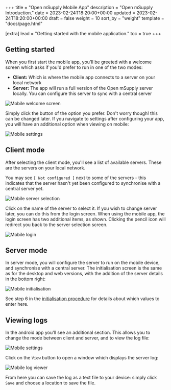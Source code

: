 +++
title = "Open mSupply Mobile App"
description = "Open mSupply Introduction."
date = 2023-02-24T18:20:00+00:00
updated = 2023-02-24T18:20:00+00:00
draft = false
weight = 10
sort_by = "weight"
template = "docs/page.html"

[extra]
lead = "Getting started with the mobile application."
toc = true
+++

## Getting started

When you first start the mobile app, you'll be greeted with a welcome screen which asks if you'd prefer to run in one of the two modes:

- **Client:** Which is where the mobile app connects to a server on your local network
- **Server:** The app will run a full version of the Open mSupply server locally. You can configure this server to sync with a central server

![Mobile welcome screen](images/mobile_welcome.png)

Simply click the button of the option you prefer. Don't worry though! this can be changed later. If you navigate to settings after configuring your app, you will have an additional option when viewing on mobile:

![Mobile settings](images/mobile_settings.png)

## Client mode

After selecting the client mode, you'll see a list of available servers. These are the servers on your local network.

You may see `[ Not configured ]` next to some of the servers - this indicates that the server hasn't yet been configured to synchronise with a central server yet.

![Mobile server selection](images/mobile_server_selection.png)

Click on the name of the server to select it.
If you wish to change server later, you can do this from the login screen. When using the mobile app, the login screen has two additional items, as shown. Clicking the pencil icon will redirect you back to the server selection screen.

![Mobile login](images/mobile_login.png)

## Server mode

In server mode, you will configure the server to run on the mobile device, and synchronise with a central server. The initialisation screen is the same as for the desktop and web versions, with the addition of the server details in the bottom right:

![Mobile initialisation](images/mobile_initialisation.png)

See step 6 in the [initialisation procedure](/docs/introduction/introduction/#procedure) for details about which values to enter here.

## Viewing logs

In the android app you'll see an additional section. This allows you to change the mode between client and server, and to view the log file:

![Mobile settings](images/mobile_settings.png)

Click on the `View` button to open a window which displays the server log:

![Mobile log viewer](images/mobile_view_log.png)

From here you can save the log as a text file to your device: simply click `Save` and choose a location to save the file.
